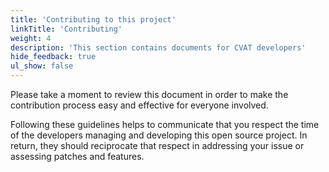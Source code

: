 ```yaml
---
title: 'Contributing to this project'
linkTitle: 'Contributing'
weight: 4
description: 'This section contains documents for CVAT developers'
hide_feedback: true
ul_show: false
---
```


Please take a moment to review this document in order to make the contribution
process easy and effective for everyone involved.

Following these guidelines helps to communicate that you respect the time of
the developers managing and developing this open source project. In return,
they should reciprocate that respect in addressing your issue or assessing
patches and features.
